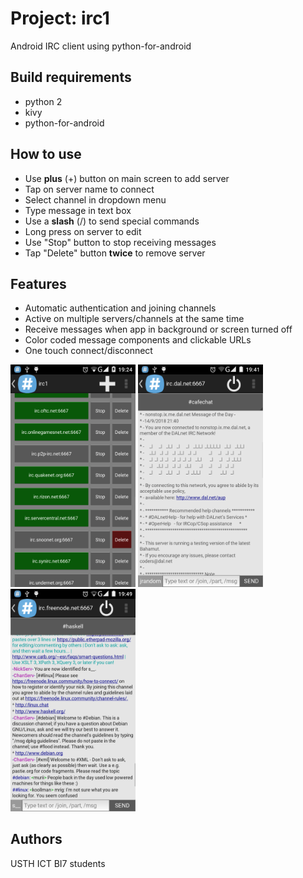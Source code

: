 # Project: irc1

Android IRC client using python-for-android

## Build requirements

- python 2
- kivy
- python-for-android

## How to use

- Use **plus** (+) button on main screen to add server
- Tap on server name to connect
- Select channel in dropdown menu
- Type message in text box
- Use a **slash** (/) to send special commands
- Long press on server to edit
- Use "Stop" button to stop receiving messages
- Tap "Delete" button **twice** to remove server

## Features

- Automatic authentication and joining channels
- Active on multiple servers/channels at the same time
- Receive messages when app in background or screen turned off
- Color coded message components and clickable URLs
- One touch connect/disconnect

<img src="data/screen1.png" width="200"> <img src="data/screen2.png" width="200"> <img src="data/screen3.png" width="200">

## Authors

USTH ICT BI7 students
